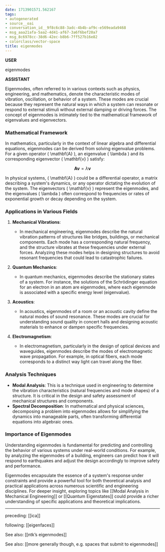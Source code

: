 ```yaml
---
date: 1713901571.562167
tags:
- autogenerated
- source__oai
- conversation_id__9f8c6c88-3adc-4b4b-af9c-e569eada9468
- msg_aaa21afa-5aa2-4d41-af67-3a6f6bef20a7
- msg_8c6978cc-38d6-42ec-b8b6-7ff527b16e82
- colorclass/vector-space
title: eigenmodes
---
```


**USER**

eigenmodes


**ASSISTANT**

Eigenmodes, often referred to in various contexts such as physics, engineering, and mathematics, denote the characteristic modes of vibration, oscillation, or behavior of a system. These modes are crucial because they represent the natural ways in which a system can resonate or respond to external stimuli without external damping or driving forces. The concept of eigenmodes is intimately tied to the mathematical framework of eigenvalues and eigenvectors.

### Mathematical Framework

In mathematics, particularly in the context of linear algebra and differential equations, eigenmodes can be derived from solving eigenvalue problems. For a given operator \( \mathbf{A} \), an eigenvalue \( \lambda \) and its corresponding eigenvector \( \mathbf{v} \) satisfy:

$$
\mathbf{A} \mathbf{v} = \lambda \mathbf{v}
$$

In physical systems, \( \mathbf{A} \) could be a differential operator, a matrix describing a system's dynamics, or any operator dictating the evolution of the system. The eigenvectors \( \mathbf{v} \) represent the eigenmodes, and the eigenvalues \( \lambda \) often correspond to frequencies or rates of exponential growth or decay depending on the system.

### Applications in Various Fields

1. **Mechanical Vibrations**:
   - In mechanical engineering, eigenmodes describe the natural vibration patterns of structures like bridges, buildings, or mechanical components. Each mode has a corresponding natural frequency, and the structure vibrates at these frequencies under external forces. Analyzing these modes helps in designing structures to avoid resonant frequencies that could lead to catastrophic failures.

2. **Quantum Mechanics**:
   - In quantum mechanics, eigenmodes describe the stationary states of a system. For instance, the solutions of the Schrödinger equation for an electron in an atom are eigenmodes, where each eigenmode is associated with a specific energy level (eigenvalue).

3. **Acoustics**:
   - In acoustics, eigenmodes of a room or an acoustic cavity define the natural modes of sound resonance. These modes are crucial for understanding sound quality in concert halls and designing acoustic materials to enhance or dampen specific frequencies.

4. **Electromagnetism**:
   - In electromagnetism, particularly in the design of optical devices and waveguides, eigenmodes describe the modes of electromagnetic wave propagation. For example, in optical fibers, each mode corresponds to a distinct way light can travel along the fiber.

### Analysis Techniques

- **Modal Analysis**: This is a technique used in engineering to determine the vibration characteristics (natural frequencies and mode shapes) of a structure. It is critical in the design and safety assessment of mechanical structures and components.
- **Spectral Decomposition**: In mathematical and physical sciences, decomposing a problem into eigenmodes allows for simplifying the dynamics into manageable parts, often transforming differential equations into algebraic ones.

### Importance of Eigenmodes

Understanding eigenmodes is fundamental for predicting and controlling the behavior of various systems under real-world conditions. For example, by analyzing the eigenmodes of a building, engineers can predict how it will respond to earthquakes and adjust the design accordingly to improve safety and performance.

Eigenmodes encapsulate the essence of a system's response under constraints and provide a powerful tool for both theoretical analysis and practical applications across numerous scientific and engineering disciplines. For deeper insight, exploring topics like [[Modal Analysis in Mechanical Engineering]] or [[Quantum Eigenstates]] could provide a richer understanding of specific applications and theoretical implications.


---

preceding: [[ica]]  


following: [[eigenfaces]]

See also: [[ntk’s eigenmodes]]


See also: [[more generally though, e.g. spaces that submit to eigenmodes]]
